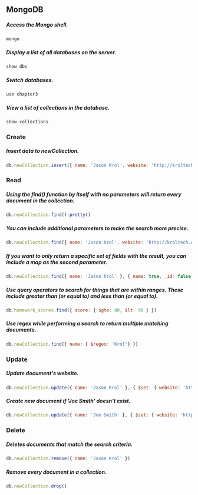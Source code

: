 ## MongoDB

##### Access the Mongo shell.

```js
mongo
```

##### Display a list of all databases on the server.

```js
show dbs
```

##### Switch databases.

```js
use chapter3
```

##### View a list of collections in the database.

```js
show collections
```

### Create

##### Insert data to newCollection.

```js
db.newCollection.insert({ name: 'Jason Krol', website: 'http://kroltech.co' })
```

### Read

##### Using the find() function by itself with no parameters will return every document in the collection.

```js
db.newCollection.find().pretty()
```

##### You can include additional parameters to make the search more precise.

```js
db.newCollection.find({ name: 'Jason Krol', website: 'http://kroltech.com'})
```

##### If you want to only return a specific set of fields with the result, you can include a map as the second parameter.

```js
db.newCollection.find({ name: 'Jason Krol' }, { name: true, _id: false })
```

##### Use query operators to search for things that are within ranges. These include greater than (or equal to) and less than (or equal to).

```js
db.homework_scores.find({ score: { $gte: 80, $lt: 90 } })
```

##### Use regex while performing a search to return multiple matching documents.

```js
db.newCollection.find({ name: { $regex: 'Krol'} })
```

### Update

##### Update document's website.

```js
db.newCollection.update({ name: 'Jason Krol' }, { $set: { website: 'http://jasonkrol.com' } })
```

##### Create new document if 'Joe Smith' doesn't exist.

```js
db.newCollection.update({ name: 'Joe Smith' }, { $set: { website: 'http://jasonkrol.com' } }, { upsert: true })
```

### Delete

##### Deletes documents that match the search criteria.

```js
db.newCollection.remove({ name: 'Jason Krol' })
```

##### Remove every document in a collection.

```js
db.newCollection.drop()
```
